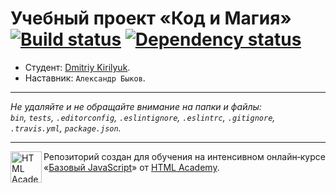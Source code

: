 # Учебный проект «Код и Магия» [![Build status][travis-image]][travis-url] [![Dependency status][dependency-image]][dependency-url]

* Студент: [Dmitriy Kirilyuk](https://up.htmlacademy.ru/javascript/8/user/93651).
* Наставник: `Александр Быков`.

---

_Не удаляйте и не обращайте внимание на папки и файлы:_<br>
_`bin`, `tests`, `.editorconfig`, `.eslintignore`, `.eslintrc`, `.gitignore`, `.travis.yml`, `package.json`._

---

<a href="https://htmlacademy.ru/intensive/javascript"><img align="left" width="50" height="50" title="HTML Academy" src="https://up.htmlacademy.ru/static/img/intensive/javascript/logo-for-github.svg"></a>

Репозиторий создан для обучения на интенсивном онлайн‑курсе «[Базовый JavaScript](https://htmlacademy.ru/intensive/javascript)» от [HTML Academy](https://htmlacademy.ru).

[travis-image]: https://travis-ci.org/htmlacademy-javascript/93651-code-and-magick.svg?branch=master
[travis-url]: https://travis-ci.org/htmlacademy-javascript/93651-code-and-magick
[dependency-image]: https://david-dm.org/htmlacademy-javascript/93651-code-and-magick.svg?style=flat-square
[dependency-url]: https://david-dm.org/htmlacademy-javascript/93651-code-and-magick
